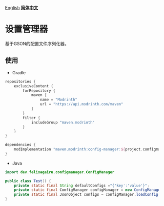 [English](/README.md) **[简体中文](README-zh_cn.md)**
# 设置管理器
基于GSON的配置文件序列化器。

## 使用
- Gradle
```groovy
repositories {
    exclusiveContent {
        forRepository {
            maven {
                name = "Modrinth"
                url = "https://api.modrinth.com/maven"
            }
        }
        filter {
            includeGroup "maven.modrinth"
        }
    }
}

dependencies {
    modImplementation "maven.modrinth:config-manager:${project.configmanager_version}"
}
```
- Java
```java
import dev.felixagairu.configmanager.ConfigManager

public class Test() {
	private static final String defaultConfigs ="{'key':'value'}";
	private static final ConfigManager configManager = new ConfigManager("modid.json", defaultConfigs);
	private static final JsonObject configs = configManager.loadConfig();
}
```
